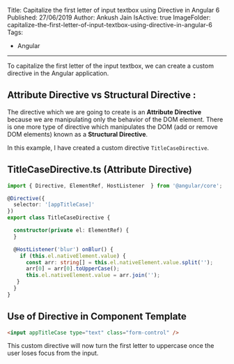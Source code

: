 Title: Capitalize the first letter of input textbox using Directive in Angular 6
Published: 27/06/2019
Author: Ankush Jain
IsActive: true
ImageFolder: capitalize-the-first-letter-of-input-textbox-using-directive-in-angular-6
Tags:
  - Angular
---
To capitalize the first letter of the input textbox, we can create a custom directive in the Angular application. 

## **Attribute Directive vs Structural Directive** :
The directive which we are going to create is an **Attribute Directive** because we are manipulating only the behavior of the DOM element. There is one more type of directive which manipulates the DOM (add or remove DOM elements) known as a **Structural Directive**.

In this example, I have created a custom directive `TitleCaseDirective`.

## TitleCaseDirective.ts (Attribute Directive)

```ts
import { Directive, ElementRef, HostListener  } from '@angular/core';

@Directive({
  selector: '[appTitleCase]'
})
export class TitleCaseDirective {

  constructor(private el: ElementRef) {
  }

  @HostListener('blur') onBlur() {
    if (this.el.nativeElement.value) {
      const arr: string[] = this.el.nativeElement.value.split('');
      arr[0] = arr[0].toUpperCase();
      this.el.nativeElement.value = arr.join('');
   }
  }
}
```

## Use of Directive in Component Template

```html
<input appTitleCase type="text" class="form-control" />
```

This custom directive will now turn the first letter to uppercase once the user loses focus from the input.

                
